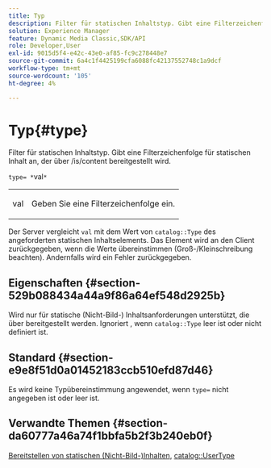 ```yaml
---
title: Typ
description: Filter für statischen Inhaltstyp. Gibt eine Filterzeichenfolge für statischen Inhalt an, der über /is/content bereitgestellt wird.
solution: Experience Manager
feature: Dynamic Media Classic,SDK/API
role: Developer,User
exl-id: 9015d5f4-e42c-43e0-af85-fc9c278448e7
source-git-commit: 6a4c1f4425199cfa6088fc42137552748c1a9dcf
workflow-type: tm+mt
source-wordcount: '105'
ht-degree: 4%

---
```


# Typ{#type}

Filter für statischen Inhaltstyp. Gibt eine Filterzeichenfolge für statischen Inhalt an, der über /is/content bereitgestellt wird.

`type= *`val`*`

<table id="simpletable_B66354A826434A678F3DBC686A0F1436"> 
 <tr class="strow"> 
  <td class="stentry"> <p><span class="varname"> val</span> </p> </td> 
  <td class="stentry"> <p>Geben Sie eine Filterzeichenfolge ein. </p></td> 
 </tr> 
</table>

Der Server vergleicht `val` mit dem Wert von `catalog::Type` des angeforderten statischen Inhaltselements. Das Element wird an den Client zurückgegeben, wenn die Werte übereinstimmen (Groß-/Kleinschreibung beachten). Andernfalls wird ein Fehler zurückgegeben.

## Eigenschaften {#section-529b088434a44a9f86a64ef548d2925b}

Wird nur für statische (Nicht-Bild-) Inhaltsanforderungen unterstützt, die über bereitgestellt werden. Ignoriert , wenn `catalog::Type` leer ist oder nicht definiert ist.

## Standard {#section-e9e8f51d0a01452183ccb510efd87d46}

Es wird keine Typübereinstimmung angewendet, wenn `type=` nicht angegeben ist oder leer ist.

## Verwandte Themen {#section-da60777a46a74f1bbfa5b2f3b240eb0f}

[Bereitstellen von statischen (Nicht-Bild-)Inhalten](../../../../../is-api/http-ref/image-serving-api-ref/c-http-protocol-reference/c-syntax-and-features/r-serving-static-non-image-content.md#reference-cbe50e697fdf4c7bbb0084f98b7739da), [catalog::UserType](/help/aem-is-ir-api/is-api/image-catalog/image-serving-api-ref/c-image-catalog-reference/c-image-svg-data-reference/c-image-data-reference/r-usertype-cat.md)

